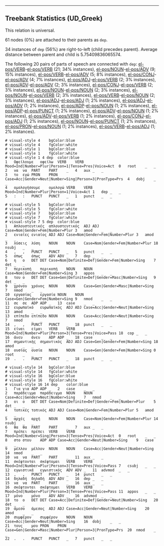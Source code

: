 

--------------------------------------------------------------------------------

## Treebank Statistics (UD_Greek)

This relation is universal.

61 nodes (0%) are attached to their parents as `dep`.

34 instances of `dep` (56%) are right-to-left (child precedes parent).
Average distance between parent and child is 5.75409836065574.

The following 20 pairs of parts of speech are connected with `dep`: [el-pos/VERB]()-[el-pos/VERB]() (21; 34% instances), [el-pos/NOUN]()-[el-pos/ADV]() (9; 15% instances), [el-pos/VERB]()-[el-pos/ADV]() (5; 8% instances), [el-pos/CONJ]()-[el-pos/ADV]() (4; 7% instances), [el-pos/ADJ]()-[el-pos/VERB]() (2; 3% instances), [el-pos/ADV]()-[el-pos/ADV]() (2; 3% instances), [el-pos/CONJ]()-[el-pos/VERB]() (2; 3% instances), [el-pos/NOUN]()-[el-pos/NOUN]() (2; 3% instances), [el-pos/NOUN]()-[el-pos/VERB]() (2; 3% instances), [el-pos/VERB]()-[el-pos/NOUN]() (2; 3% instances), [el-pos/ADJ]()-[el-pos/ADJ]() (1; 2% instances), [el-pos/ADJ]()-[el-pos/ADV]() (1; 2% instances), [el-pos/ADP]()-[el-pos/NOUN]() (1; 2% instances), [el-pos/ADP]()-[el-pos/PUNCT]() (1; 2% instances), [el-pos/ADV]()-[el-pos/NOUN]() (1; 2% instances), [el-pos/ADV]()-[el-pos/VERB]() (1; 2% instances), [el-pos/CONJ]()-[el-pos/ADJ]() (1; 2% instances), [el-pos/NOUN]()-[el-pos/PUNCT]() (1; 2% instances), [el-pos/PRON]()-[el-pos/NOUN]() (1; 2% instances), [el-pos/VERB]()-[el-pos/ADJ]() (1; 2% instances).


~~~ conllu
# visual-style 4	bgColor:blue
# visual-style 4	fgColor:white
# visual-style 1	bgColor:blue
# visual-style 1	fgColor:white
# visual-style 1 4 dep	color:blue
1	Οφείλουμε	οφείλω	VERB	VERB	Mood=Ind|Number=Plur|Person=1|Tense=Pres|Voice=Act	0	root	_	_
2	να	να	PART	PART	_	4	aux	_	_
3	το	εγώ	PRON	PRON	Case=Acc|Gender=Neut|Number=Sing|Person=3|PronType=Prs	4	dobj	_	_
4	ομολογήσουμε	ομολογώ	VERB	VERB	Mood=Ind|Number=Plur|Person=1|Voice=Act	1	dep	_	_
5	:	:	PUNCT	PUNCT	_	1	punct	_	_

~~~


~~~ conllu
# visual-style 5	bgColor:blue
# visual-style 5	fgColor:white
# visual-style 7	bgColor:blue
# visual-style 7	fgColor:white
# visual-style 7 5 dep	color:blue
1	Απλουστευτικές	απλουστευτικός	ADJ	ADJ	Case=Nom|Gender=Fem|Number=Plur	3	amod	_	_
2	ενιαίες	ενιαίος	ADJ	ADJ	Case=Nom|Gender=Fem|Number=Plur	3	amod	_	_
3	λύσεις	λύση	NOUN	NOUN	Case=Nom|Gender=Fem|Number=Plur	18	nsubj	_	_
4	,	,	PUNCT	PUNCT	_	5	punct	_	_
5	όπως	όπως	ADV	ADV	_	7	dep	_	_
6	η	ο	DET	DET	Case=Nom|Definite=Def|Gender=Fem|Number=Sing	7	det	_	_
7	περικοπή	περικοπή	NOUN	NOUN	Case=Nom|Gender=Fem|Number=Sing	3	appos	_	_
8	του	ο	DET	DET	Case=Gen|Definite=Def|Gender=Masc|Number=Sing	9	det	_	_
9	χρόνου	χρόνος	NOUN	NOUN	Case=Gen|Gender=Masc|Number=Sing	7	nmod	_	_
10	εργασίας	εργασία	NOUN	NOUN	Case=Gen|Gender=Fem|Number=Sing	9	nmod	_	_
11	σε	σε	ADP	ADP	_	13	case	_	_
12	ευρωπαϊκό	ευρωπαϊκός	ADJ	ADJ	Case=Acc|Gender=Neut|Number=Sing	13	amod	_	_
13	επίπεδο	επίπεδο	NOUN	NOUN	Case=Acc|Gender=Neut|Number=Sing	7	nmod	_	_
14	,	,	PUNCT	PUNCT	_	18	punct	_	_
15	είναι	είμαι	VERB	VERB	Mood=Ind|Number=Plur|Person=3|Tense=Pres|Voice=Pass	18	cop	_	_
16	άνευ	άνευ	ADP	ADP	_	18	case	_	_
17	σημαντικής	σημαντικός	ADJ	ADJ	Case=Gen|Gender=Fem|Number=Sing	18	amod	_	_
18	ουσίας	ουσία	NOUN	NOUN	Case=Gen|Gender=Fem|Number=Sing	0	root	_	_
19	.	.	PUNCT	PUNCT	_	18	punct	_	_

~~~


~~~ conllu
# visual-style 14	bgColor:blue
# visual-style 14	fgColor:white
# visual-style 16	bgColor:blue
# visual-style 16	fgColor:white
# visual-style 16 14 dep	color:blue
1	Για	για	ADP	ADP	_	2	case	_	_
2	παράδειγμα	παράδειγμα	NOUN	NOUN	Case=Acc|Gender=Neut|Number=Sing	7	nmod	_	_
3	οι	ο	DET	DET	Case=Nom|Definite=Def|Gender=Fem|Number=Plur	5	det	_	_
4	τοπικές	τοπικός	ADJ	ADJ	Case=Nom|Gender=Fem|Number=Plur	5	amod	_	_
5	αρχές	αρχή	NOUN	NOUN	Case=Nom|Gender=Fem|Number=Plur	14	nsubj	_	_
6	θα	θα	PART	PART	_	7	aux	_	_
7	πρέπει	πρέπει	VERB	VERB	Mood=Ind|Number=Sing|Person=3|Tense=Pres|Voice=Act	0	root	_	_
8	στο	στου	ADP	ADP	Case=Acc|Gender=Neut|Number=Sing	9	case	_	_
9	μέλλον	μέλλον	NOUN	NOUN	Case=Acc|Gender=Neut|Number=Sing	14	nmod	_	_
10	να	να	PART	PART	_	11	aux	_	_
11	σκέφτονται	σκέφτομαι	VERB	VERB	Mood=Ind|Number=Plur|Person=3|Tense=Pres|Voice=Pass	7	csubj	_	_
12	εγωιστικά	εγωιστικός	ADV	ADV	_	11	advmod	_	_
13	,	,	PUNCT	PUNCT	_	14	punct	_	_
14	δηλαδή	δηλαδή	ADV	ADV	_	16	dep	_	_
15	να	να	PART	PART	_	16	aux	_	_
16	σκέφτονται	σκέφτομαι	VERB	VERB	Mood=Ind|Number=Plur|Person=3|Tense=Pres|Voice=Pass	11	appos	_	_
17	μόνο	μόνο	ADV	ADV	_	16	advmod	_	_
18	το	ο	DET	DET	Case=Acc|Definite=Def|Gender=Neut|Number=Sing	20	det	_	_
19	άμεσο	άμεσος	ADJ	ADJ	Case=Acc|Gender=Neut|Number=Sing	20	amod	_	_
20	συμφέρον	συμφέρον	NOUN	NOUN	Case=Acc|Gender=Neut|Number=Sing	16	dobj	_	_
21	τους	μου	PRON	PRON	Case=Gen|Gender=Masc|Number=Plur|Person=3|PronType=Prs	20	nmod	_	_
22	.	.	PUNCT	PUNCT	_	7	punct	_	_

~~~


